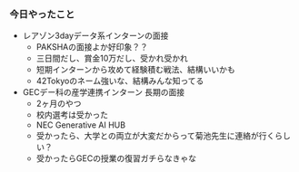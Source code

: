 ### 今日やったこと
- レアゾン3dayデータ系インターンの面接
	- PAKSHAの面接よか好印象？？
	- 三日間だし、賞金10万だし、受かれ受かれ
	- 短期インターンから攻めて経験積む戦法、結構いいかも
	- 42Tokyoのネーム強いな、結構みんな知ってる
- GECデー科の産学連携インターン 長期の面接
	- 2ヶ月のやつ
	- 校内選考は受かった
	- NEC Generative AI HUB
	- 受かったら、大学との両立が大変だからって菊池先生に連絡が行くらしい？
	- 受かったらGECの授業の復習ガチらなきゃな

